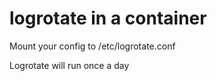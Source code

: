 # logrotate in a container

Mount your config to /etc/logrotate.conf

Logrotate will run once a day

